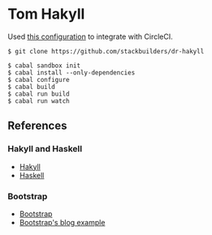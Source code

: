 # Tom Hakyll

Used [this configuration](www.stackbuilders.com/news/dr-hakyll-create-a-github-page-with-hakyll-and-circleci) to integrate with CircleCI.

```
$ git clone https://github.com/stackbuilders/dr-hakyll
```

```
$ cabal sandbox init
$ cabal install --only-dependencies
$ cabal configure
$ cabal build
$ cabal run build
$ cabal run watch
```

## References

### Hakyll and Haskell

- [Hakyll][hakyll]
- [Haskell][haskell]

[hakyll]: http://jaspervdj.be/hakyll/
[haskell]: https://www.haskell.org/

### Bootstrap

- [Bootstrap][bootstrap]
- [Bootstrap's blog example][bootstrap-blog]

[bootstrap]: http://getbootstrap.com/
[bootstrap-blog]: http://getbootstrap.com/examples/blog/
